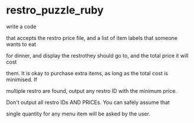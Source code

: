# restro_puzzle_ruby

write a code

that accepts the restro price file, and a list of item labels that someone wants to eat

for dinner, and display the restrothey should go to, and the total price it will cost

them. It is okay to purchase extra items, as long as the total cost is minimised. If

multiple restro are found, output any restro ID with the minimum price.

Don't output all restro IDs AND PRICEs. You can safely assume that

single quantity for any menu item will be asked by the user.
